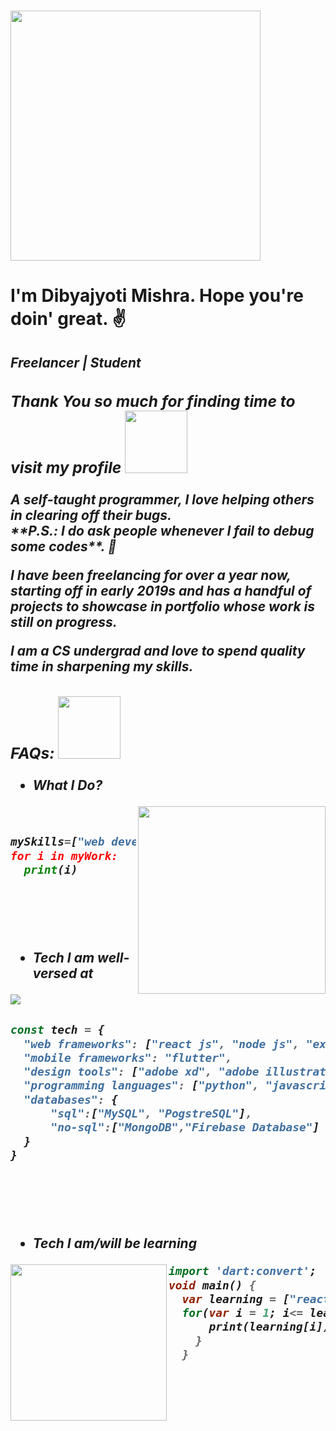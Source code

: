 ### <img src="https://media.giphy.com/media/3o7TKGAJ7CLp95cNI4/giphy.gif" width="400"> <h1>I'm Dibyajyoti Mishra. Hope you're doin' great. ✌</h1> 
<h2> <i><b>Freelancer</b> | <i><b>Student</b></i>

<h3>Thank You so much for finding time to visit my profile <img src="https://media.giphy.com/media/3o6YgeW2KCMkubUVos/giphy.gif" width="100"></h3>
A self-taught programmer, I love helping others in clearing off their bugs.
<br/>
**P.S.: I do ask people whenever I fail to debug some codes**. 😬

I have been <strong>freelancing</strong> for over a year now, starting off in early 2019s and 
has a handful of projects to showcase in portfolio whose work is still on progress.

I am a CS undergrad and love to spend quality time in sharpening my skills.

<h3><b>FAQs:</b> <img src="https://media.giphy.com/media/Yqiw4XZ1LhMRRCL2ZO/giphy.gif" width="100"> </h3>

- **What I Do?**
<img align="right" src="https://media.giphy.com/media/M9kgjEsLG6LMbYC9dl/giphy.gif" width="300">
<br/>

```python
mySkills=["web developer","mobile application developer,"UI/UX designer"]
for i in myWork:
  print(i) 
 ```
 
<br/>
<br/>
<br/>

- **Tech I am well-versed at**
<img align="left" src="https://media.giphy.com/media/Y4ak9Ki2GZCbJxAnJD/giphy.gif">
<br/> 

```javascript
const tech = {
  "web frameworks": ["react js", "node js", "express js", "bootstrap", "gatsby js"],
  "mobile frameworks": "flutter",
  "design tools": ["adobe xd", "adobe illustrator"],
  "programming languages": ["python", "javascript", "typescript", "dart"],
  "databases": {
      "sql":["MySQL", "PogstreSQL"],
      "no-sql":["MongoDB","Firebase Database"]
  }
}
```
<br/>
<br/>
<br/>

- **Tech I am/will be learning**
<img align="left" src="https://media.giphy.com/media/x2YhXJb6E2akg/giphy.gif" width="250">

```dart
import 'dart:convert';
void main() {
  var learning = ["react-native", "scss", "kotlin", "swift", "CI","Next JS" ];
  for(var i = 1; i<= learning.length; i++){
      print(learning[i]);
    }
  }
```
